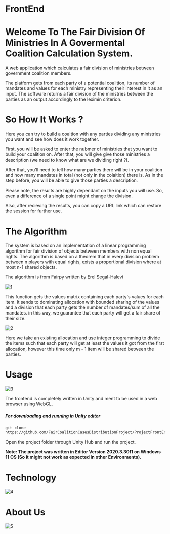 # FrontEnd

# Welcome To The Fair Division Of Ministries In A Govermental Coalition Calculation System.

A web application which calculates a fair division of ministries between government coalition members.

The platform gets from each party of a potential coalition, its number of mandates and values for each ministry representing their interest in it as an input. The software returns a fair division of the ministries between the parties as an output accordingly to the leximin criterion.

# So How It Works ?

Here you can try to build a coaltion with any parties dividing any ministries you want and see how does it work together.

First, you will be asked to enter the nubmer of ministries that you want to build your coalition on. After that, you will give give those ministries a description (we need to know what are we dividing right ?).

After that, you'll need to tell how many parties there will be in your coalition and how many mandates in total (not only in the colaition) there is. As in the step before, you will be able to give those parties a description.

Please note, the results are highly dependant on the inputs you will use. So, even a difference of a single point might change the division.

Also, after recieving the results, you can copy a URL link which can restore the session for further use.

# The Algorithm

The system is based on an implementation of a linear programming algorithm for fair division of objects between members with non equal rights. The algorithm is based on a theorem that in every division problem between n players with equal rights, exists a proportional division where at most n-1 shared objects.

The algorithm is from Fairpy written by Erel Segal-Halevi

![1](Media/1.png)

This function gets the values matrix containing each party's values for each item. It sends to dominating allocation with bounded sharing of the values and a division that each party gets the number of mandates/sum of all the mandates. in this way, we guarantee that each party will get a fair share of their size.

![2](Media/2.png)

Here we take an existing allocation and use integer programming to divide the items such that each party will get at least the values it got from the first allocation, however this time only m - 1 item will be shared between the parties.

# Usage

![3](Media/3.png)

The frontend is completely written in Unity and ment to be used in a web browser using WebGL.

##### For downloading and running in Unity editor

```
git clone https://github.com/FairCoalitionCasesDistributionProject/ProjectFrontEndThroughUntiy.git
```

Open the project folder through Unity Hub and run the project.

**Note: The project was written in Editor Version 2020.3.30f1 on Windows 11 OS (So it might not work as expected in other Environments).**

# Technology

![4](Media/4.jpg)

# About Us

![5](Media/5.png)

